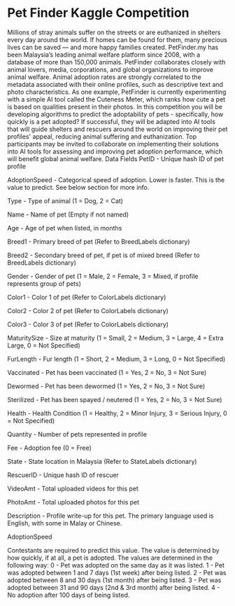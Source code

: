 # Pet Finder Kaggle Competition

Millions of stray animals suffer on the streets or are euthanized in shelters every day around the world. If homes can be found for them, many precious lives can be saved — and more happy families created.
PetFinder.my has been Malaysia’s leading animal welfare platform since 2008, with a database of more than 150,000 animals. PetFinder collaborates closely with animal lovers, media, corporations, and global organizations to improve animal welfare.
Animal adoption rates are strongly correlated to the metadata associated with their online profiles, such as descriptive text and photo characteristics. As one example, PetFinder is currently experimenting with a simple AI tool called the Cuteness Meter, which ranks how cute a pet is based on qualities present in their photos.
In this competition you will be developing algorithms to predict the adoptability of pets - specifically, how quickly is a pet adopted? If successful, they will be adapted into AI tools that will guide shelters and rescuers around the world on improving their pet profiles' appeal, reducing animal suffering and euthanization.
Top participants may be invited to collaborate on implementing their solutions into AI tools for assessing and improving pet adoption performance, which will benefit global animal welfare.
Data Fields
PetID - Unique hash ID of pet profile


AdoptionSpeed - Categorical speed of adoption. Lower is faster. This is the value to predict. See below section for more info.

Type - Type of animal (1 = Dog, 2 = Cat)

Name - Name of pet (Empty if not named)

Age - Age of pet when listed, in months

Breed1 - Primary breed of pet (Refer to BreedLabels dictionary)

Breed2 - Secondary breed of pet, if pet is of mixed breed (Refer to BreedLabels dictionary)

Gender - Gender of pet (1 = Male, 2 = Female, 3 = Mixed, if profile represents group of pets)

Color1 - Color 1 of pet (Refer to ColorLabels dictionary)

Color2 - Color 2 of pet (Refer to ColorLabels dictionary)

Color3 - Color 3 of pet (Refer to ColorLabels dictionary)

MaturitySize - Size at maturity (1 = Small, 2 = Medium, 3 = Large, 4 = Extra Large, 0 = Not Specified)

FurLength - Fur length (1 = Short, 2 = Medium, 3 = Long, 0 = Not Specified)

Vaccinated - Pet has been vaccinated (1 = Yes, 2 = No, 3 = Not Sure)

Dewormed - Pet has been dewormed (1 = Yes, 2 = No, 3 = Not Sure)

Sterilized - Pet has been spayed / neutered (1 = Yes, 2 = No, 3 = Not Sure)

Health - Health Condition (1 = Healthy, 2 = Minor Injury, 3 = Serious Injury, 0 = Not Specified)

Quantity - Number of pets represented in profile

Fee - Adoption fee (0 = Free)

State - State location in Malaysia (Refer to StateLabels dictionary)

RescuerID - Unique hash ID of rescuer

VideoAmt - Total uploaded videos for this pet

PhotoAmt - Total uploaded photos for this pet

Description - Profile write-up for this pet. The primary language used is English, with some in Malay or Chinese.

AdoptionSpeed

Contestants are required to predict this value. The value is determined by how quickly, if at all, a pet is adopted. The values are determined in the following way: 
0 - Pet was adopted on the same day as it was listed. 
1 - Pet was adopted between 1 and 7 days (1st week) after being listed. 
2 - Pet was adopted between 8 and 30 days (1st month) after being listed. 
3 - Pet was adopted between 31 and 90 days (2nd & 3rd month) after being listed. 
4 - No adoption after 100 days of being listed.
